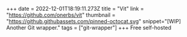 +++
date = 2022-12-01T18:19:11.273Z
title = "Vit"
link = "https://github.com/onerbs/vit"
thumbnail = "https://github.githubassets.com/pinned-octocat.svg"
snippet="[WIP] Another Git wrapper."
tags = ["git-wrapper"]
+++
Free self-hosted
